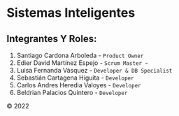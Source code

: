 # Sistemas Inteligentes


## Integrantes Y Roles:

1. Santiago Cardona Arboleda - ```Product Owner```
2. Edier David Martínez Espejo - ```Scrum Master ```- 
3. Luisa Fernanda Vásquez - ```Developer & DB Specialist```
4. Sebastián Cartagena Higuita - ```Developer```
5. Carlos Andres Heredia Valoyes - ```Developer```
6. Beldrian Palacios Quintero - ```Developer```

&copy; 2022